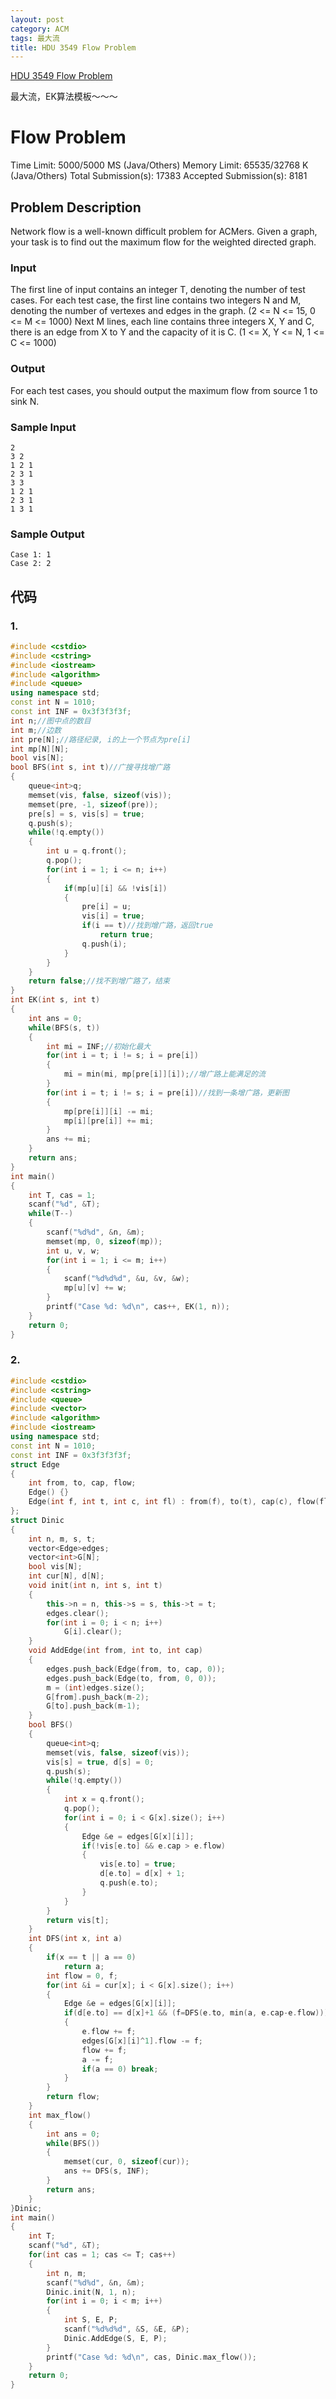 ```yaml
---
layout: post
category: ACM
tags: 最大流
title: HDU 3549 Flow Problem
---
```

[HDU 3549 Flow Problem](http://acm.hdu.edu.cn/showproblem.php?pid=3549)

最大流，EK算法模板～～～
<!--more-->
# Flow Problem

Time Limit: 5000/5000 MS (Java/Others)    Memory Limit: 65535/32768 K (Java/Others)
Total Submission(s): 17383    Accepted Submission(s): 8181


## Problem Description
Network flow is a well-known difficult problem for ACMers. Given a graph, your task is to find out the maximum flow for the weighted directed graph.
 

### Input
The first line of input contains an integer T, denoting the number of test cases.
For each test case, the first line contains two integers N and M, denoting the number of vertexes and edges in the graph. (2 <= N <= 15, 0 <= M <= 1000)
Next M lines, each line contains three integers X, Y and C, there is an edge from X to Y and the capacity of it is C. (1 <= X, Y <= N, 1 <= C <= 1000)
 

### Output
For each test cases, you should output the maximum flow from source 1 to sink N.
 

### Sample Input
```
2
3 2
1 2 1
2 3 1
3 3
1 2 1
2 3 1
1 3 1
```

### Sample Output
```
Case 1: 1
Case 2: 2
```

## 代码
### 1.
```c++
#include <cstdio>
#include <cstring>
#include <iostream>
#include <algorithm>
#include <queue>
using namespace std;
const int N = 1010;
const int INF = 0x3f3f3f3f;
int n;//图中点的数目
int m;//边数
int pre[N];//路径纪录, i的上一个节点为pre[i]
int mp[N][N];
bool vis[N];
bool BFS(int s, int t)//广搜寻找增广路
{
    queue<int>q;
    memset(vis, false, sizeof(vis));
    memset(pre, -1, sizeof(pre));
    pre[s] = s, vis[s] = true;
    q.push(s);
    while(!q.empty())
    {
        int u = q.front();
        q.pop();
        for(int i = 1; i <= n; i++)
        {
            if(mp[u][i] && !vis[i])
            {
                pre[i] = u;
                vis[i] = true;
                if(i == t)//找到增广路，返回true
                    return true;
                q.push(i);
            }
        }
    }
    return false;//找不到增广路了，结束
}
int EK(int s, int t)
{
    int ans = 0;
    while(BFS(s, t))
    {
        int mi = INF;//初始化最大
        for(int i = t; i != s; i = pre[i])
        {
            mi = min(mi, mp[pre[i]][i]);//增广路上能满足的流
        }
        for(int i = t; i != s; i = pre[i])//找到一条增广路，更新图
        {
            mp[pre[i]][i] -= mi;
            mp[i][pre[i]] += mi;
        }
        ans += mi;
    }
    return ans;
}
int main()
{
    int T, cas = 1;
    scanf("%d", &T);
    while(T--)
    {
        scanf("%d%d", &n, &m);
        memset(mp, 0, sizeof(mp));
        int u, v, w;
        for(int i = 1; i <= m; i++)
        {
            scanf("%d%d%d", &u, &v, &w);
            mp[u][v] += w;
        }
        printf("Case %d: %d\n", cas++, EK(1, n));
    }
    return 0;
}
```


### 2.
```c++
#include <cstdio>
#include <cstring>
#include <queue>
#include <vector>
#include <algorithm>
#include <iostream>
using namespace std;
const int N = 1010;
const int INF = 0x3f3f3f3f;
struct Edge
{
    int from, to, cap, flow;
    Edge() {}
    Edge(int f, int t, int c, int fl) : from(f), to(t), cap(c), flow(fl) {}
};
struct Dinic
{
    int n, m, s, t;
    vector<Edge>edges;
    vector<int>G[N];
    bool vis[N];
    int cur[N], d[N];
    void init(int n, int s, int t)
    {
        this->n = n, this->s = s, this->t = t;
        edges.clear();
        for(int i = 0; i < n; i++)
            G[i].clear();
    }
    void AddEdge(int from, int to, int cap)
    {
        edges.push_back(Edge(from, to, cap, 0));
        edges.push_back(Edge(to, from, 0, 0));
        m = (int)edges.size();
        G[from].push_back(m-2);
        G[to].push_back(m-1);
    }
    bool BFS()
    {
        queue<int>q;
        memset(vis, false, sizeof(vis));
        vis[s] = true, d[s] = 0;
        q.push(s);
        while(!q.empty())
        {
            int x = q.front();
            q.pop();
            for(int i = 0; i < G[x].size(); i++)
            {
                Edge &e = edges[G[x][i]];
                if(!vis[e.to] && e.cap > e.flow)
                {
                    vis[e.to] = true;
                    d[e.to] = d[x] + 1;
                    q.push(e.to);
                }
            }
        }
        return vis[t];
    }
    int DFS(int x, int a)
    {
        if(x == t || a == 0)
            return a;
        int flow = 0, f;
        for(int &i = cur[x]; i < G[x].size(); i++)
        {
            Edge &e = edges[G[x][i]];
            if(d[e.to] == d[x]+1 && (f=DFS(e.to, min(a, e.cap-e.flow)))>0)
            {
                e.flow += f;
                edges[G[x][i]^1].flow -= f;
                flow += f;
                a -= f;
                if(a == 0) break;
            }
        }
        return flow;
    }
    int max_flow()
    {
        int ans = 0;
        while(BFS())
        {
            memset(cur, 0, sizeof(cur));
            ans += DFS(s, INF);
        }
        return ans;
    }
}Dinic;
int main()
{
    int T;
    scanf("%d", &T);
    for(int cas = 1; cas <= T; cas++)
    {
        int n, m;
        scanf("%d%d", &n, &m);
        Dinic.init(N, 1, n);
        for(int i = 0; i < m; i++)
        {
            int S, E, P;
            scanf("%d%d%d", &S, &E, &P);
            Dinic.AddEdge(S, E, P);
        }
        printf("Case %d: %d\n", cas, Dinic.max_flow());
    }
    return 0;
}
```
